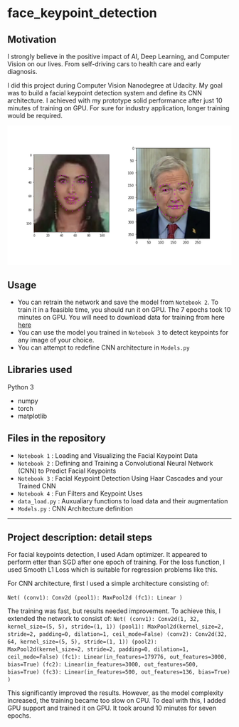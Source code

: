 # face_keypoint_detection

## Motivation
I strongly believe in the positive impact of AI, Deep Learning, and Computer Vision on our lives. 
From self-driving cars to health care and early diagnosis.

I did this project during Computer Vision Nanodegree at Udacity. My goal was to build a facial keypoint detection system and define its CNN architecture.
I achieved with my prototype solid performance after just 10 minutes of training on GPU. For sure for industry application, longer training would be required.

![Facial Keypoint Detection](images/key_pts_example.png)

## Usage
- You can retrain the network and save the model from `Notebook 2`. To train it in a feasible time, you should run it on GPU. The 7 epochs took 10 minutes on GPU. You will need to download data for training from here [here](https://github.com/udacity/P1_Facial_Keypoints/tree/master/data)
- You can use the model you trained in `Notebook 3` to detect keypoints for any image of your choice.
- You can attempt to redefine CNN architecture in `Models.py`

## Libraries used
Python 3
- numpy
- torch
- matplotlib

## Files in the repository
- `Notebook 1`   : Loading and Visualizing the Facial Keypoint Data
- `Notebook 2`   : Defining and Training a Convolutional Neural Network (CNN) to Predict Facial Keypoints
- `Notebook 3`   : Facial Keypoint Detection Using Haar Cascades and your Trained CNN
- `Notebook 4`   : Fun Filters and Keypoint Uses
- `data_load.py` : Auxualiary functions to load data and their augmentation
- `Models.py`    : CNN Architecture definition

___
## Project description: detail steps

For facial keypoints detection, I used Adam optimizer. It appeared to perform etter than SGD after one epoch of training. For the loss function, I used Smooth L1 Loss which is suitable for regression problems like this.

For CNN architecture, first I used a simple architecture consisting of:

`Net(
  (conv1): Conv2d
  (pool1): MaxPool2d
  (fc1): Linear
)`

The training was fast, but results needed improvement. To achieve this, I extended the network to consist of:
`Net(
  (conv1): Conv2d(1, 32, kernel_size=(5, 5), stride=(1, 1))
  (pool1): MaxPool2d(kernel_size=2, stride=2, padding=0, dilation=1, ceil_mode=False)
  (conv2): Conv2d(32, 64, kernel_size=(5, 5), stride=(1, 1))
  (pool2): MaxPool2d(kernel_size=2, stride=2, padding=0, dilation=1, ceil_mode=False)
  (fc1): Linear(in_features=179776, out_features=3000, bias=True)
  (fc2): Linear(in_features=3000, out_features=500, bias=True)
  (fc3): Linear(in_features=500, out_features=136, bias=True)
)`

This significantly improved the results. However, as the model complexity increased, the training became too slow on CPU. To deal with this, I added GPU support and trained it on GPU. It took around 10 minutes for seven epochs.

